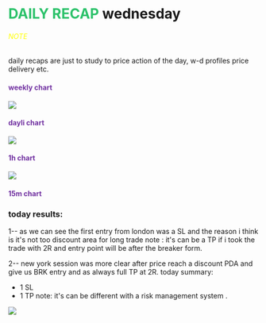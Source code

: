 # <font color="#2DC26B">DAILY RECAP</font> wednesday
###### <font color="#ffff00">NOTE</font>
daily recaps are just to study to price action of the day,
w-d profiles price delivery etc.
#### <font color="#7030a0">weekly chart</font>
![](https://i.imgur.com/KFcf7Tb.png)
#### <font color="#7030a0">dayli chart</font>
![](https://i.imgur.com/BkleV8A.png)
#### <font color="#7030a0">1h chart</font>
![](https://i.imgur.com/TKxZvgi.png)
#### <font color="#7030a0">15m chart</font>
### today results:

1-- as we can see the first entry from london was a SL and the reason i think is it's not too discount area for long trade 
note : 
it's can be a TP if i took the trade with 2R and entry point will be after the breaker form.

2-- new york session was more clear after price reach a discount PDA and give us BRK entry and as always full TP at 2R.
today summary:
- 1 SL
- 1 TP
note: it's can be different with a risk management system .

![](https://i.imgur.com/xYwmZL4.png)

